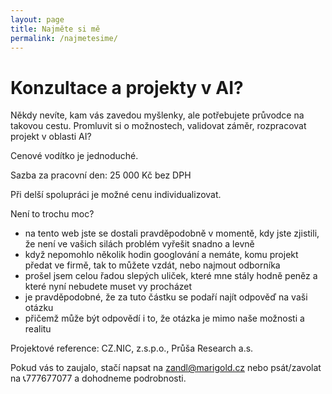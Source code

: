 ```yaml
---
layout: page
title: Najměte si mě
permalink: /najmetesime/
---
```


# Konzultace a projekty v AI?

Někdy nevíte, kam vás zavedou myšlenky, ale potřebujete průvodce na takovou cestu. Promluvit si o možnostech, validovat záměr, rozpracovat projekt v oblasti AI? 

Cenové vodítko je jednoduché. 

Sazba za pracovní den: 25 000 Kč bez DPH

Při delší spolupráci je možné cenu individualizovat. 

Není to trochu moc? 
- na tento web jste se dostali pravděpodobně v momentě, kdy jste zjistili, že není ve vašich silách problém vyřešit snadno a levně 
- když nepomohlo několik hodin googlování a nemáte, komu projekt předat ve firmě, tak to můžete vzdát, nebo najmout odborníka
- prošel jsem celou řadou slepých uliček, které mne stály hodně peněz a které nyní nebudete muset vy procházet
- je pravděpodobné, že za tuto částku se podaří najít odpověď na vaši otázku
- přičemž může být odpovědí i to, že otázka je mimo naše možnosti a realitu

Projektové reference: CZ.NIC, z.s.p.o., Průša Research a.s.

Pokud vás to zaujalo, stačí napsat na zandl@marigold.cz nebo psát/zavolat na 📞777677077 a dohodneme podrobnosti.